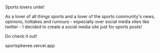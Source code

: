 Sports lovers unite!

As a lover of all things sports and a lover of the sports community's news, opinions, hottakes and rumours - especially over social media sites like twitter - I decided to create a social media site just for sports posts!

Do check it out! 

sportspheree.vercel.app
